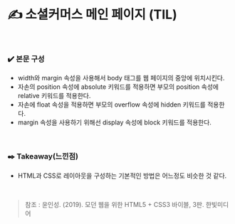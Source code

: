 ✍️ **소셜커머스 메인 페이지 (TIL)**
===

</br>

### ✔️ **본문 구성**  
- width와 margin 속성을 사용해서 body 태그를 웹 페이지의 중앙에 위치시킨다.
- 자손의 position 속성에 absolute 키워드를 적용하면 부모의 position 속성에 relative 키워드를 적용한다.
- 자손에 float 속성을 적용하면 부모의 overflow 속성에 hidden 키워드를 적용한다.
- margin 속성을 사용하기 위해선 display 속성에 block 키워드를 적용한다.  

</br>

### ✒️ **Takeaway(느낀점)** 
- HTML과 CSS로 레이아웃을 구성하는 기본적인 방법은 어느정도 비슷한 것 같다.

</br>

> 참조 : 윤인성. (2019). 모던 웹을 위한 HTML5 + CSS3 바이블, 3판. 한빛미디어